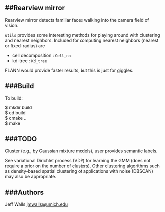 ##Rearview mirror
--------

Rearview mirror detects familiar faces walking into the camera field of
vision.

`utils` provides some interesting methods for playing around with clustering
and nearest neighbors. Included for computing nearest neighbors (nearest or
fixed-radius) are

* cell decomposition : `Cell_nn`
* kd-tree : `Kd_tree`

FLANN would provide faster results, but this is just for giggles.


###Build
-----
To build:

$ mkdir build  
$ cd build  
$ cmake ..  
$ make  

###TODO
-----

Cluster (e.g., by Gaussian mixture models), user provides semantic
labels.

See variational Dirichlet process (VDP) for learning the GMM (does not require
a prior on the number of clusters). Other clustering algorithms such as
density-based spatial clustering of applications with noise (DBSCAN) may also
be appropriate.


###Authors
-----
Jeff Walls <jmwalls@umich.edu>
